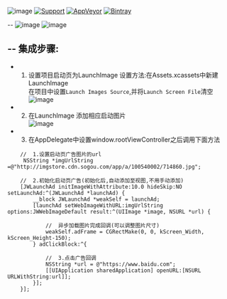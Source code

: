 ![image](https://github.com/JWXIAN/JWLaunchAd/blob/master/JWLaunchAd/Resources/JWLaunchAd.png)
[![Support](https://img.shields.io/badge/support-iOS%207%2B-brightgreen.svg)](https://github.com/JWXIAN/MVCProject)
[![AppVeyor](https://img.shields.io/appveyor/ci/gruntjs/grunt.svg?maxAge=2592000)](https://github.com/JWXIAN/MVCProject)
[![Bintray](https://img.shields.io/badge/version-1.2-brightgreen.svg)](https://github.com/JWXIAN/MVCProject)

--
![image](https://github.com/JWXIAN/JWLaunchAd/blob/master/JWLaunchAd/Resources/gif.gif)
![image](https://github.com/JWXIAN/JWLaunchAd/blob/master/JWLaunchAd/Resources/gif2.gif)

--
  集成步骤:
--
   * 1. 设置项目启动页为LaunchImage
        设置方法:在Assets.xcassets中新建LaunchImage<br>
        在项目中设置`Launch Images Source`,并将`Launch Screen File`清空
        ![image](https://github.com/JWXIAN/JWLaunchAd/blob/master/JWLaunchAd/Resources/launchImage.png)
 
   * 2. 在LaunchImage 添加相应启动图片<br>
        ![image](https://github.com/JWXIAN/JWLaunchAd/blob/master/JWLaunchAd/Resources/assets.png)
 
   * 3. 在AppDelegate中设置window.rootViewController之后调用下面方法

```objc
    //  1.设置启动页广告图片的url
     NSString *imgUrlString =@"http://imgstore.cdn.sogou.com/app/a/100540002/714860.jpg";
    
    //  2.初始化启动页广告(初始化后,自动添加至视图,不用手动添加)
    [JWLaunchAd initImageWithAttribute:10.0 hideSkip:NO setLaunchAd:^(JWLaunchAd *launchAd) {
        __block JWLaunchAd *weakSelf = launchAd;
        [launchAd setWebImageWithURL:imgUrlString options:JWWebImageDefault result:^(UIImage *image, NSURL *url) {

            //  异步加载图片完成回调(可以调整图片尺寸)
            weakSelf.adFrame = CGRectMake(0, 0, kScreen_Width, kScreen_Height-150);
        } adClickBlock:^{

            //  3.点击广告回调  
            NSString *url = @"https://www.baidu.com";
            [[UIApplication sharedApplication] openURL:[NSURL URLWithString:url]];
        }];
    }];
```
